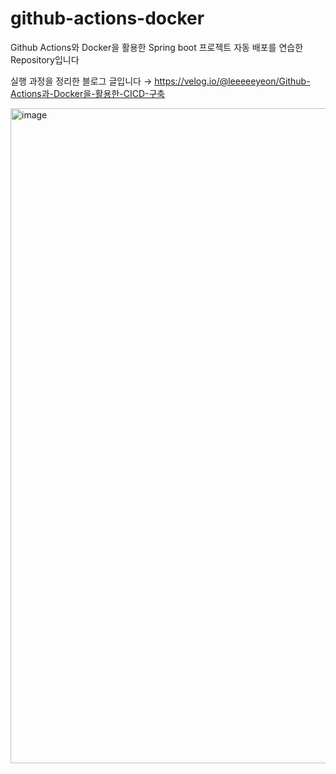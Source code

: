 # github-actions-docker
Github Actions와 Docker을 활용한 Spring boot 프로젝트 자동 배포를 연습한 Repository입니다

실행 과정을 정리한 블로그 글입니다 → https://velog.io/@leeeeeyeon/Github-Actions과-Docker을-활용한-CICD-구축

<img width="1048" alt="image" src="https://user-images.githubusercontent.com/65899774/215550315-e71ae543-e532-413c-b45b-4f9d676ad70d.png">

